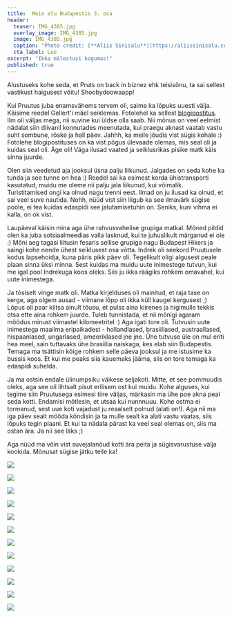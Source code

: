 ```yaml
---
title:  Meie elu Budapestis 3. osa
header: 
  teaser: IMG_4385.jpg
  overlay_image: IMG_4385.jpg
  image: IMG_4385.jpg
  caption: "Photo credit: [**Aliis Sinisalu**](https://aliissinisalu.com/)"
  cta_label: Loe
excerpt: "Ikka mälestusi kogumas!"
published: true
---
```

Alustuseks kohe seda, et Pruts on back in biznez ehk teisisõnu, ta sai sellest vastikust haigusest võitu! Shoobydoowaapp!

Kui Pruutus juba enamsvähems tervem oli, saime ka lõpuks uuesti välja. Käisime reedel Gellert'i mäel seiklemas. Fotolehel ka sellest [blogipostitus](http://aliissinisalu.com/2016/10/03/gellert-hill-budapest/). Ilm oli väljas mega, nii suvine kui üldse olla saab. Nii mõnus on veel eelmist nädalat siin diivanil konnutades meenutada, kui praegu aknast vaatab vastu suht sombune, rõske ja hall päev. Jahhh, ka meile jõudis vist sügis kohale :) Fotolehe blogipostituses on ka vist põgus ülevaade olemas, mis seal oli ja kuidas seal oli. Äge oli! Väga ilusad vaated ja seiklusrikas pisike matk käis sinna juurde.

Olen siin veedetud aja jooksul üsna palju liikunud. Jalgades on seda kohe ka tunda ja see tunne on hea :) Reedel sai ka esimest korda ühistransporti kasutatud, muidu me oleme nii palju jala liikunud, kui võimalik. Turistitamised ongi ka olnud nagu trenni eest. Ilmad on ju ilusad ka olnud, et sai veel suve nautida. Nohh, nüüd vist siin liigub ka see ilmavärk sügise poole, ei tea kuidas edaspidi see jalutamisetuhin on. Seniks, kuni vihma ei kalla, on ok vist.

Laupäeval käisin mina aga ühe rahvusvahelise grupiga matkal. Mõned pildid olen ka juba sotsiaalmeedias valla lasknud, kui te juhuslikult märganud ei ole :) Mõni aeg tagasi liitusin fesaris sellise grupiga nagu Budapest Hikers ja saingi kohe nende ühest seiklusest osa võtta. Indrek oli seekord Pruutusele kodus lapsehoidja, kuna päris pikk päev oli. Tegelikult oligi algusest peale plaan sinna üksi minna. Sest kuidas ma muidu uute inimestege tutvun, kui me igal pool Indrekuga koos oleks. Siis ju ikka räägiks rohkem omavahel, kui uute inimestega. 

Ja tõsiselt vinge matk oli. Matka kirjelduses oli mainitud, et raja tase on kerge, aga olgem ausad - viimane lõpp oli ikka küll kaugel kergusest ;) Lõpus oli paar kiltsa ainult tõusu, et pulss aina kiirenes ja higimulle tekkis otsa ette aina rohkem juurde. Tuleb tunnistada, et nii mõnigi agaram möödus minust viimastel kilomeetritel :) Aga igati tore oli. Tutvusin uute inimestega maailma eripaikadest - hollandlased, brasiillased, austraallased, hispaanlased, ungarlased, ameeriklased jne jne. Ühe tutvuse üle on mul eriti hea meel, sain tuttavaks ühe brasiilia naiskaga, kes elab siin Budapestis. Temaga ma tsättisin kõige rohkem selle päeva jooksul ja me istusime ka bussis koos. Et kui me peaks siia kauemaks jääma, siis on tore temaga ka edaspidi suhelda.

Ja ma ostsin endale ülinumpsiku väikese seljakoti. Mitte, et see pommuudis oleks, aga see oli lihtsalt pisut erilisem ost kui muidu. Kohe alguses, kui tegime siin Pruutusega esimesi tiire väljas, märkasin ma ühe poe akna peal seda kotti. Endamisi mõtlesin, et utsaa kui nunnnuuu. Kohe ostma ei tormanud, sest uue koti vajadust ju reaalselt polnud (alati on!). Aga nii ma iga päev sealt mööda kõndisin ja ta mulle sealt ka alati vastu vaatas, siis lõpuks tegin plaani. Et kui ta nädala pärast ka veel seal olemas on, siis ma ostan ära. Ja nii see läks ;)

Aga nüüd ma võin vist suvejalanõud kotti ära peita ja sügisvarustuse välja kookida. 
Mõnusat sügise jätku teile ka!

![]({{site.baseurl}}/images/IMG_4264.jpg)

![]({{site.baseurl}}/images/IMG_4270.jpg)

![]({{site.baseurl}}/images/IMG_4271.jpg)

![]({{site.baseurl}}/images/IMG_4272.jpg)

![]({{site.baseurl}}/images/IMG_4294.jpg)

![]({{site.baseurl}}/images/IMG_4298.jpg)

![]({{site.baseurl}}/images/IMG_4300.jpg)

![]({{site.baseurl}}/images/IMG_4324.jpg)

![]({{site.baseurl}}/images/IMG_4337.jpg)

![]({{site.baseurl}}/images/IMG_4368.jpg)

![]({{site.baseurl}}/images/14425367_548342668706348_1080333792787526380_o.jpg)

![]({{site.baseurl}}/images/IMG_4394.jpg)



